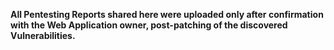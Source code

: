 **All Pentesting Reports shared here were uploaded only after confirmation with the Web Application owner, post-patching of the discovered Vulnerabilities.**
